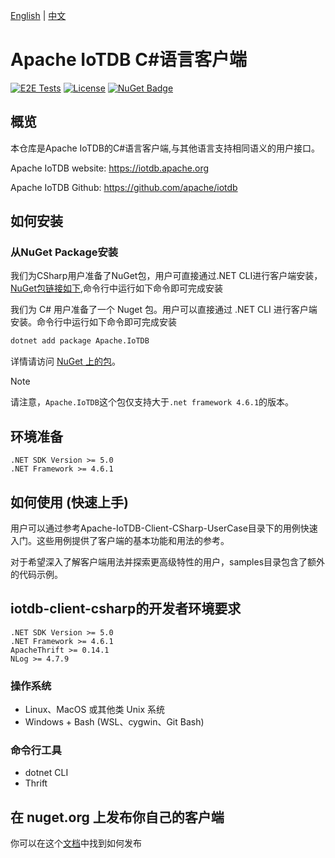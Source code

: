<!--

    Licensed to the Apache Software Foundation (ASF) under one
    or more contributor license agreements.  See the NOTICE file
    distributed with this work for additional information
    regarding copyright ownership.  The ASF licenses this file
    to you under the Apache License, Version 2.0 (the
    "License"); you may not use this file except in compliance
    with the License.  You may obtain a copy of the License at
    
        http://www.apache.org/licenses/LICENSE-2.0
    
    Unless required by applicable law or agreed to in writing,
    software distributed under the License is distributed on an
    "AS IS" BASIS, WITHOUT WARRANTIES OR CONDITIONS OF ANY
    KIND, either express or implied.  See the License for the
    specific language governing permissions and limitations
    under the License.

-->
[English](./README.md) | [中文](./README_ZH.md)

# Apache IoTDB C#语言客户端
[![E2E Tests](https://github.com/apache/iotdb-client-csharp/actions/workflows/e2e.yml/badge.svg)](https://github.com/apache/iotdb-client-csharp/actions/workflows/e2e.yml)
[![License](https://img.shields.io/badge/license-Apache%202-4EB1BA.svg)](https://www.apache.org/licenses/LICENSE-2.0.html)
[![NuGet Badge](https://buildstats.info/nuget/Apache.IoTDB)](https://www.nuget.org/packages/Apache.IoTDB)

## 概览

本仓库是Apache IoTDB的C#语言客户端,与其他语言支持相同语义的用户接口。

Apache IoTDB website: https://iotdb.apache.org

Apache IoTDB Github: https://github.com/apache/iotdb

## 如何安装
### 从NuGet Package安装

我们为CSharp用户准备了NuGet包，用户可直接通过.NET CLI进行客户端安装，[NuGet包链接如下](https://www.nuget.org/packages/Apache.IoTDB/),命令行中运行如下命令即可完成安装

我们为 C# 用户准备了一个 Nuget 包。用户可以直接通过 .NET CLI 进行客户端安装。命令行中运行如下命令即可完成安装
    
```sh
dotnet add package Apache.IoTDB
```

详情请访问 [NuGet 上的包](https://www.nuget.org/packages/Apache.IoTDB/)。


> [!NOTE]
> 请注意，`Apache.IoTDB`这个包仅支持大于`.net framework 4.6.1`的版本。

## 环境准备

    .NET SDK Version >= 5.0
    .NET Framework >= 4.6.1 

## 如何使用 (快速上手)
用户可以通过参考Apache-IoTDB-Client-CSharp-UserCase目录下的用例快速入门。这些用例提供了客户端的基本功能和用法的参考。

对于希望深入了解客户端用法并探索更高级特性的用户，samples目录包含了额外的代码示例。


## iotdb-client-csharp的开发者环境要求

```
.NET SDK Version >= 5.0
.NET Framework >= 4.6.1
ApacheThrift >= 0.14.1
NLog >= 4.7.9
```

### 操作系统

* Linux、MacOS 或其他类 Unix 系统
* Windows + Bash (WSL、cygwin、Git Bash)

### 命令行工具

* dotnet CLI
* Thrift

## 在 nuget.org 上发布你自己的客户端
你可以在这个[文档](./PUBLISH.md)中找到如何发布
